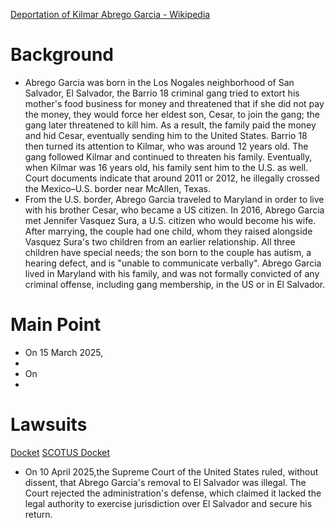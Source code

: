 [Deportation of Kilmar Abrego Garcia - Wikipedia](https://en.wikipedia.org/wiki/Deportation_of_Kilmar_Abrego_Garcia)
# Background
- Abrego Garcia was born in the Los Nogales neighborhood of San Salvador, El Salvador, the Barrio 18 criminal gang tried to extort his mother's food business for money and threatened that if she did not pay the money, they would force her eldest son, Cesar, to join the gang; the gang later threatened to kill him. As a result, the family paid the money and hid Cesar, eventually sending him to the United States. Barrio 18 then turned its attention to Kilmar, who was around 12 years old. The gang followed Kilmar and continued to threaten his family. Eventually, when Kilmar was 16 years old, his family sent him to the U.S. as well. Court documents indicate that around 2011 or 2012, he illegally crossed the Mexico–U.S. border near McAllen, Texas.
- From the U.S. border, Abrego Garcia traveled to Maryland in order to live with his brother Cesar, who became a US citizen. In 2016, Abrego Garcia met Jennifer Vasquez Sura, a U.S. citizen who would become his wife. After marrying, the couple had one child, whom they raised alongside Vasquez Sura's two children from an earlier relationship. All three children have special needs; the son born to the couple has autism, a hearing defect, and is "unable to communicate verbally". Abrego Garcia lived in Maryland with his family, and was not formally convicted of any criminal offense, including gang membership, in the US or in El Salvador.

# Main Point
- On 15 March 2025, 
- 
- On 
- 

# Lawsuits
[Docket](https://www.courtlistener.com/docket/69777799/abrego-garcia-v-noem/)
[SCOTUS Docket](https://www.supremecourt.gov/search.aspx?filename=/docket/docketfiles/html/public/24a949.html)
- On 10 April 2025,the Supreme Court of the United States ruled, without dissent, that Abrego Garcia's removal to El Salvador was illegal. The Court rejected the administration's defense, which claimed it lacked the legal authority to exercise jurisdiction over El Salvador and secure his return.
